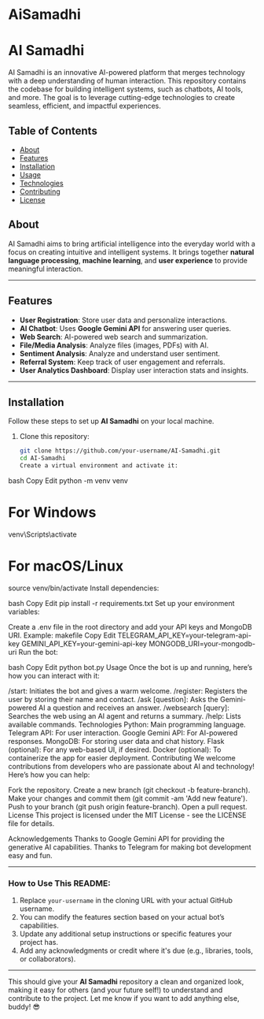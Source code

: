 # AiSamadhi
# AI Samadhi

AI Samadhi is an innovative AI-powered platform that merges technology with a deep understanding of human interaction. This repository contains the codebase for building intelligent systems, such as chatbots, AI tools, and more. The goal is to leverage cutting-edge technologies to create seamless, efficient, and impactful experiences.

## Table of Contents
- [About](#about)
- [Features](#features)
- [Installation](#installation)
- [Usage](#usage)
- [Technologies](#technologies)
- [Contributing](#contributing)
- [License](#license)

## About
AI Samadhi aims to bring artificial intelligence into the everyday world with a focus on creating intuitive and intelligent systems. It brings together **natural language processing**, **machine learning**, and **user experience** to provide meaningful interaction.

---

## Features
- **User Registration**: Store user data and personalize interactions.
- **AI Chatbot**: Uses **Google Gemini API** for answering user queries.
- **Web Search**: AI-powered web search and summarization.
- **File/Media Analysis**: Analyze files (images, PDFs) with AI.
- **Sentiment Analysis**: Analyze and understand user sentiment.
- **Referral System**: Keep track of user engagement and referrals.
- **User Analytics Dashboard**: Display user interaction stats and insights.

---

## Installation

Follow these steps to set up **AI Samadhi** on your local machine.

1. Clone this repository:
   ```bash
   git clone https://github.com/your-username/AI-Samadhi.git
   cd AI-Samadhi
   Create a virtual environment and activate it:

bash
Copy
Edit
python -m venv venv
# For Windows
venv\Scripts\activate
# For macOS/Linux
source venv/bin/activate
Install dependencies:

bash
Copy
Edit
pip install -r requirements.txt
Set up your environment variables:

Create a .env file in the root directory and add your API keys and MongoDB URI.
Example:
makefile
Copy
Edit
TELEGRAM_API_KEY=your-telegram-api-key
GEMINI_API_KEY=your-gemini-api-key
MONGODB_URI=your-mongodb-uri
Run the bot:

bash
Copy
Edit
python bot.py
Usage
Once the bot is up and running, here’s how you can interact with it:

/start: Initiates the bot and gives a warm welcome.
/register: Registers the user by storing their name and contact.
/ask [question]: Asks the Gemini-powered AI a question and receives an answer.
/websearch [query]: Searches the web using an AI agent and returns a summary.
/help: Lists available commands.
Technologies
Python: Main programming language.
Telegram API: For user interaction.
Google Gemini API: For AI-powered responses.
MongoDB: For storing user data and chat history.
Flask (optional): For any web-based UI, if desired.
Docker (optional): To containerize the app for easier deployment.
Contributing
We welcome contributions from developers who are passionate about AI and technology! Here’s how you can help:

Fork the repository.
Create a new branch (git checkout -b feature-branch).
Make your changes and commit them (git commit -am 'Add new feature').
Push to your branch (git push origin feature-branch).
Open a pull request.
License
This project is licensed under the MIT License - see the LICENSE file for details.

Acknowledgements
Thanks to Google Gemini API for providing the generative AI capabilities.
Thanks to Telegram for making bot development easy and fun.


---

### **How to Use This README:**
1. Replace `your-username` in the cloning URL with your actual GitHub username.
2. You can modify the features section based on your actual bot’s capabilities.
3. Update any additional setup instructions or specific features your project has.
4. Add any acknowledgments or credit where it's due (e.g., libraries, tools, or collaborators).

---

This should give your **AI Samadhi** repository a clean and organized look, making it easy for others (and your future self!) to understand and contribute to the project. Let me know if you want to add anything else, buddy! 😎
